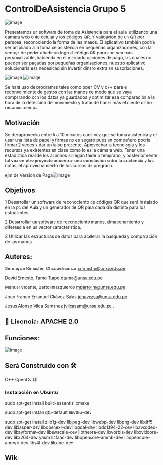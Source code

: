 # ControlDeAsistencia Grupo 5
![image](https://user-images.githubusercontent.com/104528081/173907222-d7f89e57-a35b-4509-988c-022d8ca500a4.png)

Presentamos un software de toma de Asistencia para el aula, utilizando una cámara web o de celular y los códigos QR. Y validación de un QR por persona, reconociendo la forma de las manos.
El aplicativo también podría ser ampliado a la toma de asistencia en pequeñas organizaciones, con la ventaja de poder añadir un logo al código QR para que sea más personalizable, habiendo en el mercado opciones de pago, las cuales no pueden ser pagadas por pequeñas organizaciones, nuestro aplicativo solucionaría esa necesidad sin invertir dinero extra en suscripciones.

![image](https://user-images.githubusercontent.com/73800484/175775720-a0fb128a-9c7f-4c27-941d-0259cc90364c.png)
![image](https://user-images.githubusercontent.com/73800484/175775735-45128fd8-3352-4c45-a2cd-5378cd1e1865.png)

Se hará uso de programas tales como open CV y c++ para el reconocimiento de gestos con las manos de modo que se vaya comparando con los datos ya guardados y optimizar esa comparación a la hora de la detección de movimiento y tratar de hacer más eficiente dicho reconocimiento.

## Motivación
  Se desaprovecha entre 5 a 10 minutos cada vez que se toma asistencia y el usar una lista de papel y firmas no es seguro pues un compañero podría firmar 2 veces y dar un falso presente.
  Aprovechar la tecnología y los recursos ya existentes en clase como lo es la cámara web. 
  Tener una estadística real de los alumnos si llegan tarde o temprano, y posteriormente tal vez en otro proyecto encontrar una correlación entre la asistencia y las notas, el aprovechamiento de los cursos de pregrado.
  
ejm de Version de Paga![image](https://user-images.githubusercontent.com/104528081/173920530-48a9bf09-40b2-45bf-a313-9f1a20f10626.png) 
## Objetivos:
  1 Desarrollar un software de reconociento de códigos QR que será instalado en la pc del Aula  y un generador de QR para cada día distinto para los estudiantes.
  
  2 Desarrollar un software de reconociento manos, almacenamiento y diferencia en un vector caracteristica.
  
  3 Utilizar las estructuras de datos  para acelerar la busqueda y comparación de las manos
## Autores: 
  Sennayda Rimache, Choquehuanca srimache@unsa.edu.pe
  
  David Ernesto, Tamo Turpo dtamo@unsa.edu.pe 
  
  Manuel Vicente, Bartolini Izquierdo mbartolini@unsa.edu.pe 
  
  Joao Franco Emanuel Chávez Salas jchavezsa@unsa.edu.pe
  
  Jesus Alonso Vilca Samanez jvilcasam@unsa.edu.pe
.
## 🔧 Licencia: APACHE  2.0 
## Funciones:
![image](https://user-images.githubusercontent.com/104528081/173900214-573de694-3322-4bdd-8479-4c280964384a.png)
## Será Construido con 🛠️
  C++ OpenCv  QT
### Instalación en Ubuntu 
  
  sudo apt-get install build-essential cmake 
  
  sudo apt-get install qt5-default libvtk6-dev 
  
  sudo apt-get install zlib1g-dev libjpeg-dev libwebp-dev libpng-dev libtiff5-dev libjasper-dev libopenexr-dev libgdal-dev libdc1394-22-dev libavcodec-dev libavformat-dev libswscale-dev libtheora-dev libvorbis-dev libxvidcore-dev libx264-dev yasm libfaac-dev libopencore-amrnb-dev libopencore-amrwb-dev libv4l-dev libxine-dev



## Wiki
